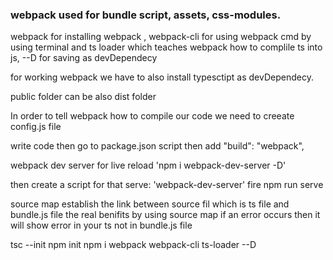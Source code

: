 ### webpack used for bundle script, assets, css-modules.

webpack for installing webpack , webpack-cli for using webpack cmd by using terminal and ts loader which teaches webpack how to complile ts into js, --D for saving as devDependecy

for working webpack we have to also install typesctipt as devDependecy.

public folder can be also dist folder

In order to tell webpack how to compile our code we need to creeate config.js file


write code 
then go to package.json script then add  "build": "webpack",

webpack dev server for live reload 'npm i webpack-dev-server -D'

then create a script for that  serve: 'webpack-dev-server'
fire npm run serve

source map establish the link between source fil which is ts file and bundle.js file
the real benifits by using source map if an error occurs then it will show error in your ts not in bundle.js file



tsc --init
npm init
npm i webpack webpack-cli ts-loader --D